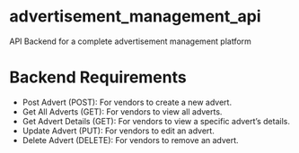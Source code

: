 # advertisement_management_api
API Backend for a complete advertisement management platform

# Backend Requirements
- Post Advert (POST): For vendors to create a new advert.
- Get All Adverts (GET): For vendors to view all adverts.
- Get Advert Details (GET): For vendors to view a specific advert’s details.
- Update Advert (PUT): For vendors to edit an advert.
- Delete Advert (DELETE):  For vendors to remove an advert.
